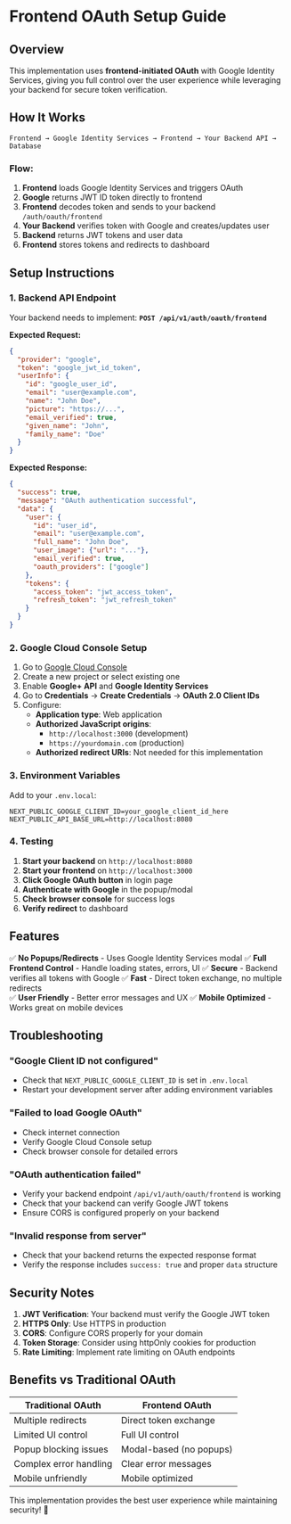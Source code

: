 # Frontend OAuth Setup Guide

## Overview

This implementation uses **frontend-initiated OAuth** with Google Identity Services, giving you full control over the user experience while leveraging your backend for secure token verification.

## How It Works

```
Frontend → Google Identity Services → Frontend → Your Backend API → Database
```

### Flow:
1. **Frontend** loads Google Identity Services and triggers OAuth
2. **Google** returns JWT ID token directly to frontend  
3. **Frontend** decodes token and sends to your backend `/auth/oauth/frontend`
4. **Your Backend** verifies token with Google and creates/updates user
5. **Backend** returns JWT tokens and user data
6. **Frontend** stores tokens and redirects to dashboard

## Setup Instructions

### 1. Backend API Endpoint

Your backend needs to implement: **`POST /api/v1/auth/oauth/frontend`**

**Expected Request:**
```json
{
  "provider": "google",
  "token": "google_jwt_id_token",
  "userInfo": {
    "id": "google_user_id", 
    "email": "user@example.com",
    "name": "John Doe",
    "picture": "https://...",
    "email_verified": true,
    "given_name": "John",
    "family_name": "Doe"
  }
}
```

**Expected Response:**
```json
{
  "success": true,
  "message": "OAuth authentication successful",
  "data": {
    "user": {
      "id": "user_id",
      "email": "user@example.com", 
      "full_name": "John Doe",
      "user_image": {"url": "..."},
      "email_verified": true,
      "oauth_providers": ["google"]
    },
    "tokens": {
      "access_token": "jwt_access_token",
      "refresh_token": "jwt_refresh_token"
    }
  }
}
```

### 2. Google Cloud Console Setup

1. Go to [Google Cloud Console](https://console.cloud.google.com/)
2. Create a new project or select existing one
3. Enable **Google+ API** and **Google Identity Services**
4. Go to **Credentials** → **Create Credentials** → **OAuth 2.0 Client IDs**
5. Configure:
   - **Application type**: Web application
   - **Authorized JavaScript origins**: 
     - `http://localhost:3000` (development)
     - `https://yourdomain.com` (production)
   - **Authorized redirect URIs**: Not needed for this implementation

### 3. Environment Variables

Add to your `.env.local`:

```env
NEXT_PUBLIC_GOOGLE_CLIENT_ID=your_google_client_id_here
NEXT_PUBLIC_API_BASE_URL=http://localhost:8080
```

### 4. Testing

1. **Start your backend** on `http://localhost:8080`
2. **Start your frontend** on `http://localhost:3000`
3. **Click Google OAuth button** in login page
4. **Authenticate with Google** in the popup/modal
5. **Check browser console** for success logs
6. **Verify redirect** to dashboard

## Features

✅ **No Popups/Redirects** - Uses Google Identity Services modal
✅ **Full Frontend Control** - Handle loading states, errors, UI
✅ **Secure** - Backend verifies all tokens with Google
✅ **Fast** - Direct token exchange, no multiple redirects  
✅ **User Friendly** - Better error messages and UX
✅ **Mobile Optimized** - Works great on mobile devices

## Troubleshooting

### "Google Client ID not configured"
- Check that `NEXT_PUBLIC_GOOGLE_CLIENT_ID` is set in `.env.local`
- Restart your development server after adding environment variables

### "Failed to load Google OAuth"
- Check internet connection
- Verify Google Cloud Console setup
- Check browser console for detailed errors

### "OAuth authentication failed"
- Verify your backend endpoint `/api/v1/auth/oauth/frontend` is working
- Check that your backend can verify Google JWT tokens
- Ensure CORS is configured properly on your backend

### "Invalid response from server"
- Check that your backend returns the expected response format
- Verify the response includes `success: true` and proper `data` structure

## Security Notes

1. **JWT Verification**: Your backend must verify the Google JWT token
2. **HTTPS Only**: Use HTTPS in production
3. **CORS**: Configure CORS properly for your domain
4. **Token Storage**: Consider using httpOnly cookies for production
5. **Rate Limiting**: Implement rate limiting on OAuth endpoints

## Benefits vs Traditional OAuth

| Traditional OAuth | Frontend OAuth |
|------------------|----------------|
| Multiple redirects | Direct token exchange |
| Limited UI control | Full UI control |
| Popup blocking issues | Modal-based (no popups) |
| Complex error handling | Clear error messages |
| Mobile unfriendly | Mobile optimized |

This implementation provides the best user experience while maintaining security! 🚀 